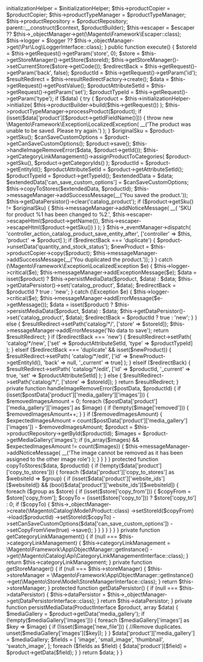 <?php namespace Magento\Catalog\Controller\Adminhtml\Product;

use Magento\Framework\App\Action\HttpPostActionInterface as HttpPostActionInterface; use Magento\Backend\App\Action; use Magento\Catalog\Api\Data\ProductInterface; use Magento\Catalog\Controller\Adminhtml\Product; use Magento\Store\Model\StoreManagerInterface; use Magento\Framework\App\Request\DataPersistorInterface;

class SaveProduct extends \Magento\Catalog\Controller\Adminhtml\Product implements HttpPostActionInterface { protected $initializationHelper;

 protected $productCopier;
 
 protected $productTypeManager;
 
 protected $categoryLinkManagement;
 
 protected $productRepository;
 
 protected $dataPersistor;
 
 private $storeManager;
 
 private $escaper;
 
 private $logger;
 
 public function __construct(
     \Magento\Backend\App\Action\Context $context,
     Product\Builder $productBuilder,
     Initialization\Helper $initializationHelper,
     \Magento\Catalog\Model\Product\Copier $productCopier,
     \Magento\Catalog\Model\Product\TypeTransitionManager $productTypeManager,
     \Magento\Catalog\Api\ProductRepositoryInterface $productRepository,
     \Magento\Framework\Escaper $escaper = null,
     \Psr\Log\LoggerInterface $logger = null
 ) {
     $this->initializationHelper = $initializationHelper;
     $this->productCopier = $productCopier;
     $this->productTypeManager = $productTypeManager;
     $this->productRepository = $productRepository;
     parent::__construct($context, $productBuilder);
     $this->escaper = $escaper ?? $this->_objectManager->get(\Magento\Framework\Escaper::class);
     $this->logger = $logger ?? $this->_objectManager->get(\Psr\Log\LoggerInterface::class);
 }
 
 public function execute()
 {
     $storeId = $this->getRequest()->getParam('store', 0);
     $store = $this->getStoreManager()->getStore($storeId);
     $this->getStoreManager()->setCurrentStore($store->getCode());
     $redirectBack = $this->getRequest()->getParam('back', false);
     $productId = $this->getRequest()->getParam('id');
     $resultRedirect = $this->resultRedirectFactory->create();
     $data = $this->getRequest()->getPostValue();
     $productAttributeSetId = $this->getRequest()->getParam('set');
     $productTypeId = $this->getRequest()->getParam('type');
     if ($data) {
         try {
             $product = $this->initializationHelper->initialize(
                 $this->productBuilder->build($this->getRequest())
             );
             $this->productTypeManager->processProduct($product);
             if (isset($data['product'][$product->getIdFieldName()])) {
                 throw new \Magento\Framework\Exception\LocalizedException(
                     __('The product was unable to be saved. Please try again.')
                 );
             }
 
             $originalSku = $product->getSku();
             $canSaveCustomOptions = $product->getCanSaveCustomOptions();
             $product->save();
             $this->handleImageRemoveError($data, $product->getId());
             $this->getCategoryLinkManagement()->assignProductToCategories(
                 $product->getSku(),
                 $product->getCategoryIds()
             );
             $productId = $product->getEntityId();
             $productAttributeSetId = $product->getAttributeSetId();
             $productTypeId = $product->getTypeId();
             $extendedData = $data;
             $extendedData['can_save_custom_options'] = $canSaveCustomOptions;
             $this->copyToStores($extendedData, $productId);
             $this->messageManager->addSuccessMessage(__('You saved the product.'));
             $this->getDataPersistor()->clear('catalog_product');
             if ($product->getSku() != $originalSku) {
                 $this->messageManager->addNoticeMessage(
                     __(
                         'SKU for product %1 has been changed to %2.',
                         $this->escaper->escapeHtml($product->getName()),
                         $this->escaper->escapeHtml($product->getSku())
                     )
                 );
             }
             $this->_eventManager->dispatch(
                 'controller_action_catalog_product_save_entity_after',
                 ['controller' => $this, 'product' => $product]
             );
 
             if ($redirectBack === 'duplicate') {
                 $product->unsetData('quantity_and_stock_status');
                 $newProduct = $this->productCopier->copy($product);
                 $this->messageManager->addSuccessMessage(__('You duplicated the product.'));
             }
         } catch (\Magento\Framework\Exception\LocalizedException $e) {
             $this->logger->critical($e);
             $this->messageManager->addExceptionMessage($e);
             $data = isset($product) ? $this->persistMediaData($product, $data) : $data;
             $this->getDataPersistor()->set('catalog_product', $data);
             $redirectBack = $productId ? true : 'new';
         } catch (\Exception $e) {
             $this->logger->critical($e);
             $this->messageManager->addErrorMessage($e->getMessage());
             $data = isset($product) ? $this->persistMediaData($product, $data) : $data;
             $this->getDataPersistor()->set('catalog_product', $data);
             $redirectBack = $productId ? true : 'new';
         }
     } else {
         $resultRedirect->setPath('catalog/*/', ['store' => $storeId]);
         $this->messageManager->addErrorMessage('No data to save');
         return $resultRedirect;
     }
 
     if ($redirectBack === 'new') {
         $resultRedirect->setPath(
             'catalog/*/new',
             ['set' => $productAttributeSetId, 'type' => $productTypeId]
         );
     } elseif ($redirectBack === 'duplicate' && isset($newProduct)) {
         $resultRedirect->setPath(
             'catalog/*/edit',
             ['id' => $newProduct->getEntityId(), 'back' => null, '_current' => true]
         );
     } elseif ($redirectBack) {
         $resultRedirect->setPath(
             'catalog/*/edit',
             ['id' => $productId, '_current' => true, 'set' => $productAttributeSetId]
         );
     } else {
         $resultRedirect->setPath('catalog/*/', ['store' => $storeId]);
     }
     return $resultRedirect;
 }
 
 private function handleImageRemoveError($postData, $productId)
 {
     if (isset($postData['product']['media_gallery']['images'])) {
         $removedImagesAmount = 0;
         foreach ($postData['product']['media_gallery']['images'] as $image) {
             if (!empty($image['removed'])) {
                 $removedImagesAmount++;
             }
         }
         if ($removedImagesAmount) {
             $expectedImagesAmount = count($postData['product']['media_gallery']['images']) - $removedImagesAmount;
             $product = $this->productRepository->getById($productId);
             $images = $product->getMediaGallery('images');
             if (is_array($images) && $expectedImagesAmount != count($images)) {
                 $this->messageManager->addNoticeMessage(
                     __('The image cannot be removed as it has been assigned to the other image role')
                 );
             }
         }
     }
 }
 
 protected function copyToStores($data, $productId)
 {
     if (!empty($data['product']['copy_to_stores'])) {
         foreach ($data['product']['copy_to_stores'] as $websiteId => $group) {
             if (isset($data['product']['website_ids'][$websiteId])
                 && (bool)$data['product']['website_ids'][$websiteId]) {
                 foreach ($group as $store) {
                     if (isset($store['copy_from'])) {
                         $copyFrom = $store['copy_from'];
                         $copyTo = (isset($store['copy_to'])) ? $store['copy_to'] : 0;
                         if ($copyTo) {
                             $this->_objectManager->create(\Magento\Catalog\Model\Product::class)
                                 ->setStoreId($copyFrom)
                                 ->load($productId)
                                 ->setStoreId($copyTo)
                                 ->setCanSaveCustomOptions($data['can_save_custom_options'])
                                 ->setCopyFromView(true)
                                 ->save();
                         }
                     }
                 }
             }
         }
     }
 }
 
 private function getCategoryLinkManagement()
 {
     if (null === $this->categoryLinkManagement) {
         $this->categoryLinkManagement = \Magento\Framework\App\ObjectManager::getInstance()
             ->get(\Magento\Catalog\Api\CategoryLinkManagementInterface::class);
     }
     return $this->categoryLinkManagement;
 }
 
 private function getStoreManager()
 {
     if (null === $this->storeManager) {
         $this->storeManager = \Magento\Framework\App\ObjectManager::getInstance()
             ->get(\Magento\Store\Model\StoreManagerInterface::class);
     }
     return $this->storeManager;
 }
 
 protected function getDataPersistor()
 {
     if (null === $this->dataPersistor) {
         $this->dataPersistor = $this->_objectManager->get(DataPersistorInterface::class);
     }
 
     return $this->dataPersistor;
 }
 
 private function persistMediaData(ProductInterface $product, array $data)
 {
     $mediaGallery = $product->getData('media_gallery');
     if (!empty($mediaGallery['images'])) {
         foreach ($mediaGallery['images'] as $key => $image) {
             if (!isset($image['new_file'])) {
                 //Remove duplicates.
                 unset($mediaGallery['images'][$key]);
             }
         }
         $data['product']['media_gallery'] = $mediaGallery;
         $fields = [
             'image',
             'small_image',
             'thumbnail',
             'swatch_image',
         ];
         foreach ($fields as $field) {
             $data['product'][$field] = $product->getData($field);
         }
     }
 
     return $data;
 }  }
